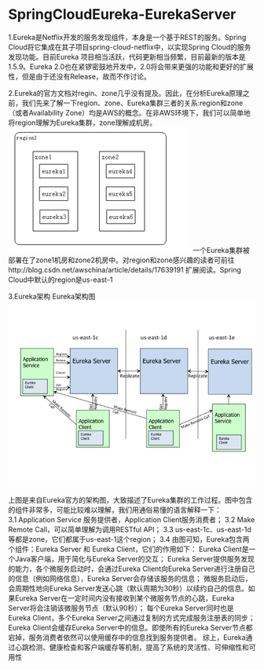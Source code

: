 # SpringCloudEureka-EurekaServer
1.Eureka是Netflix开发的服务发现组件，本身是一个基于REST的服务。Spring Cloud将它集成在其子项目spring-cloud-netflix中，以实现Spring Cloud的服务发现功能。目前Eureka 项目相当活跃，代码更新相当频繁，目前最新的版本是1.5.9。Eureka 2.0也在紧锣密鼓地开发中，2.0将会带来更强的功能和更好的扩展性，但是由于还没有Release，故而不作讨论。 

2.Eureka的官方文档对regin、zone几乎没有提及。因此，在分析Eureka原理之前，我们先来了解一下region、zone、Eureka集群三者的关系:region和zone（或者Availability Zone）均是AWS的概念。在非AWS环境下，我们可以简单地将region理解为Eureka集群，zone理解成机房。
![Image text](https://raw.githubusercontent.com/hewenjian123/SpringCloudEureka-EurekaServer/master/images/aws.png)
一个Eureka集群被部署在了zone1机房和zone2机房中。对region和zone感兴趣的读者可前往http://blog.csdn.net/awschina/article/details/17639191 扩展阅读。Spring Cloud中默认的region是us-east-1

3.Eureka架构
Eureka架构图
![Image text](https://raw.githubusercontent.com/hewenjian123/SpringCloudEureka-EurekaServer/master/images/eureka_architecture.png)

上图是来自Eureka官方的架构图，大致描述了Eureka集群的工作过程。图中包含的组件非常多，可能比较难以理解，我们用通俗易懂的语言解释一下：                 
3.1 Application Service 服务提供者，Application Client服务消费者；
3.2 Make Remote Call，可以简单理解为调用RESTful API；
3.3 us-east-1c、us-east-1d等都是zone，它们都属于us-east-1这个region；
3.4 由图可知，Eureka包含两个组件：Eureka Server 和 Eureka Client，它们的作用如下：
    Eureka Client是一个Java客户端，用于简化与Eureka Server的交互；
    Eureka Server提供服务发现的能力，各个微服务启动时，会通过Eureka Client向Eureka Server进行注册自己的信息（例如网络信息），Eureka Server会存储该服务的信息；
    微服务启动后，会周期性地向Eureka Server发送心跳（默认周期为30秒）以续约自己的信息。如果Eureka Server在一定时间内没有接收到某个微服务节点的心跳，Eureka Server将会注销该微服务节点（默认90秒）；
    每个Eureka Server同时也是Eureka Client，多个Eureka Server之间通过复制的方式完成服务注册表的同步；
    Eureka Client会缓存Eureka Server中的信息。即使所有的Eureka Server节点都宕掉，服务消费者依然可以使用缓存中的信息找到服务提供者。
综上，Eureka通过心跳检测、健康检查和客户端缓存等机制，提高了系统的灵活性、可伸缩性和可用性
